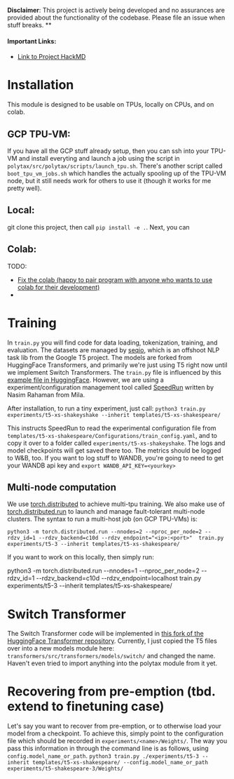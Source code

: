 **Disclaimer**: This project is actively being developed and no assurances are provided about the functionality of the codebase. Please file an issue when stuff breaks. **
#### Important Links:
- [Link to Project HackMD](https://hackmd.io/GAASXaUfQvW9AzwTq8G12w)

# Installation

This module is designed to be usable on TPUs, locally on CPUs, and on colab.

## GCP TPU-VM:
If you have all the GCP stuff already setup, then you can ssh into your TPU-VM and install everyting and launch a job using the script in `polytax/src/polytax/scripts/launch_tpu.sh`. There's another script called `boot_tpu_vm_jobs.sh` which handles the actually spooling up of the TPU-VM node, 
but it still needs work for others to use it (though it works for me pretty well).

## Local:
git clone this project, then call `pip install -e .`. 
Next, you can 


## Colab:
TODO: 
- [Fix the colab (happy to pair program with anyone who wants to use colab for their development)](https://colab.research.google.com/drive/17jZ11mJ9IJMSJjRyF9lX_uzILMwUIIIs#scrollTo=tOODe1db_86X)
- 
# Training

In `train.py` you will find code for data loading, tokenization, training, and evaluation. 
The datasets are managed by [seqio](https://github.com/google/seqio), which is an offshoot NLP task lib from the Google T5 project.
The models are forked from HuggingFace Transformers, and primarily we're just using T5 right now until we implement Switch Transformers.
The `train.py` file is influenced by this [example file in HuggingFace](https://github.com/huggingface/transformers/blob/master/examples/flax/language-modeling/run_t5_mlm_flax.py).
However, we are using a experiment/configuration management tool called [SpeedRun](https://github.com/inferno-pytorch/speedrun) written by Nasim Rahaman from Mila.

After installation, to run a tiny experiment, just call:
`python3 train.py experiments/t5-xs-shakeyshake --inherit templates/t5-xs-shakespeare/`

This instructs SpeedRun to read the experimental configuration file from `templates/t5-xs-shakespeare/Configurations/train_config.yaml`, and
to copy it over to a folder called `experiments/t5-xs-shakeyshake`. The logs and model checkpoints will get saved there too. 
The metrics should be logged to W&B, too. If you want to log stuff to WANDB, you're going to need to get your WANDB api key and `export WANDB_API_KEY=<yourkey>`

## Multi-node computation
We use [torch.distributed](https://pytorch.org/docs/stable/distributed.html) to achieve multi-tpu training. We also make use of [torch.distributed.run](https://pytorch.org/docs/stable/elastic/quickstart.html) to launch and manage fault-tolerant multi-node clusters. 
The syntax to run a multi-host job (on GCP TPU-VMs) is:

`python3 -m torch.distributed.run --nnodes=2 --nproc_per_node=2 --rdzv_id=1 --rdzv_backend=c10d --rdzv_endpoint="<ip>:<port>"  train.py experiments/t5-3 --inherit templates/t5-xs-shakespeare/`

If you want to work on this locally, then simply run:

python3 -m torch.distributed.run --nnodes=1 --nproc_per_node=2 --rdzv_id=1 --rdzv_backend=c10d --rdzv_endpoint=localhost train.py experiments/t5-3 --inherit templates/t5-xs-shakespeare/


# Switch Transformer
The Switch Transformer code will be implemented in [this fork of the HuggingFace Transformer repository](https://github.com/mweiss17/transformers).
Currently, I just copied the T5 files over into a new models module here: `transformers/src/transformers/models/switch/` and changed the name.
Haven't even tried to import anything into the polytax module from it yet.

# Recovering from pre-emption (tbd. extend to finetuning case)

Let's say you want to recover from pre-emption, or to otherwise load your model from a checkpoint. 
To achieve this, simply point to the configuration file which should be recorded in `experiments/<name>/Weights/`.
The way you pass this information in through the command line is as follows, using `config.model_name_or_path`.
`python3 train.py ./experiments/t5-3 --inherit templates/t5-xs-shakespeare/ --config.model_name_or_path experiments/t5-shakespeare-3/Weights/`
